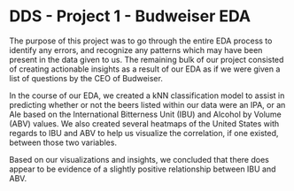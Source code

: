 # DDS - Project 1 - Budweiser EDA

The purpose of this project was to go through the entire EDA process to identify any errors, and recognize any patterns which may have been present in the data given to us. The remaining bulk of our project consisted of creating actionable insights as a result of our EDA as if we were given a list of questions by the CEO of Budweiser.

In the course of our EDA, we created a kNN classification model to assist in predicting whether or not the beers listed within our data were an IPA, or an Ale based on the International Bitterness Unit (IBU) and Alcohol by Volume (ABV) values. We also created several heatmaps of the United States with regards to IBU and ABV to help us visualize the correlation, if one existed, between those two variables. 

Based on our visualizations and insights, we concluded that there does appear to be evidence of a slightly positive relationship between IBU and ABV.
